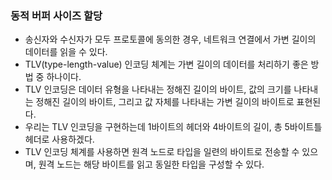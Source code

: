 ### 동적 버퍼 사이즈 할당
- 송신자와 수신자가 모두 프로토콜에 동의한 경우, 네트워크 연결에서 가변 길이의 데이터를 읽을 수 있다.
- TLV(type-length-value) 인코딩 체계는 가변 길이의 데이터를 처리하기 좋은 방법 중 하나이다.
- TLV 인코딩은 데이터 유형을 나타내는 정해진 길이의 바이트, 값의 크기를 나타내는 정해진 길이의 바이트, 그리고 값 자체를 나타내는 가변 길이의 바이트로 표현된다.
- 우리는 TLV 인코딩을 구현하는데 1바이트의 헤더와 4바이트의 길이, 총 5바이트틀 헤더로 사용하겠다. 
- TLV 인코딩 체계를 사용하면 원격 노드로 타입을 일련의 바이트로 전송할 수 있으며, 원격 노드는 해당 바이트를 읽고 동일한 타입을 구성할 수 있다.